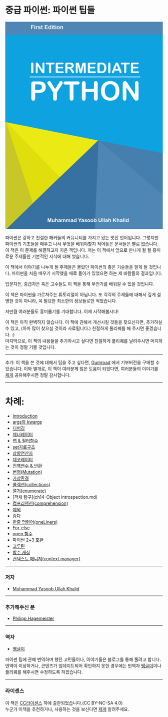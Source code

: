 # 중급 파이썬: 파이썬 팁들

![](/assets/inter_cover.png)

파이썬은 강하고 친절한 해커들의 커뮤니티를 가지고 있는 멋진 언어입니다. 그렇지만 파이썬의 기초들을 매우고 나서 무엇을 배워야할지 적어놓은 문서들은 별로 없습니다. 이 책은 이 문제를 해결하고자 지은 책입니다. 저는 이 책에서 앞으로 만나게 될 될 흥미로운 주제들한 기본적인 지식에 대해 썼습니다.

이 책에서 이야기를 나누게 될 주제들은 몰랐던 파이썬의 좋은 기술들을 알게 될 것입니다. 파이썬을 처음 배우기 시작했을 때로 돌아가 있었으면 하는 제 바람들의 결과입니다.

입문자든, 중급자든 혹은 고수들도 이 책을 통해 무언가를 배워갈 수 있을 것입니다.

이 책은 파이썬을 가르쳐주는 튜토리얼이 아닙니다. 또 각각의 주제들에 대해서 깊게 설명한 것이 아니라, 꼭 필요한 최소한의 정보들로만 적었습니다.

저만큼 여러분들도 흥미롭기를 기대합니다. 이제 시작해봅시다!

이 책은 아직 완벽하지 않습니다. 이 책에 관해서 개선시킬 것들을 찾으신다면, 추가하실 수 있고, \(아마 많이 찾으실 것이라 사료됩니다.\) 친절하게 풀리퀘를 해 주시면 좋겠습니다. :\)  
마지막으로, 이 책의 내용들을 추가하시고 싶다면 친절하게 풀리퀘를 날려주시면 머지하는 것이 정말 기쁠 것입니다.

---

추가: 이 책을 쓴 것에 대해서 팁을 주고 싶다면,  [Gumroad](https://gum.co/intermediate_python) 에서 기부버전을 구매할 수 있습니다. 이와 별개로, 이 책이 여러분께 많은 도움이 되었다면, 여러분들의 이야기를 [제게](yasoob.khld@gmail.com) 공유해주시면 정말 감사합니다.

---

# 차례:

* [Introduction](README.md)
* [args와 kwargs](ch1-args-kwargs.md)
* [디버깅](ch2-debugging.md)
* [제너레이터](ch3-generators.md)
* [맵 & 필터함수](ch4-map-and-filter.md)
* [set자료구조](ch5-set-and-data-structures.md)
* [삼항연산자](ch6-ternary-operators.md)
* [데코레이터](ch7-Decorators.md)
* [전역변수 & 반환](ch8-Global-Return.md)
* [변형\(Mutation\)](ch9-Mutation.md)
* [가상환경](ch11-Virtual-Environment.md)
* [콜렉션\(collections\)](ch12-Collections.md)
* [열거\(enumerate\)](ch13-Enumerate.md)
* [객체 탐구](ch14-Object introspection.md)
* [컴프리헨션\(comprehension\)](ch15-comprehension.md)
* [예외](ch16-Exceptions.md)
* [람다](ch17-Lambdas.md)
* [한줄 명령어\(oneLiners\)](ch18-oneLiners.md)
* [For-else](ch19-For-Else.md)
* [open 함수](ch20-open-function.md)
* [파이썬 2+3 호환](ch21-Targeting-python.md)
* [코루틴](ch22-Coroutines.md)
* [함수 캐싱](ch23-Function-caching.md)
* [컨텍스트 매니저\(context manager\)](ch24-context-manager.md)

---

### 저자

* [Muhammad Yasoob Ullah Khalid](https://github.com/yasoob)

---

### 추가해주신 분

* [Philipp Hagemeister](https://github.com/phihag)

---

### 역자

* [땡글이](http://ddanggle.github.io/)

파이썬 팁에 관해 번역하며 했던 고민들이나, 이야기들은 블로그를 통해 풀려고 합니다. 번역이 이상하거나, 콘텐츠가 업데이트되어 확인하지 못한 경우에는 번역자 [땡글이](DDanggle.y@gmail.com)이나 풀리퀘를 해주시면 수정하도록 하겠습니다.

---

### 라이센스

이 책은 [CC라이센스](http://creativecommons.org/licenses/by-nc-sa/4.0/) 하에 출판되었습니다.\(CC BY-NC-SA 4.0\)  
누군가 이책을 추천하거나, 사용하는 것을 보신다면 [제게](yasoob.khld@gmail.com) 알려주세요.

